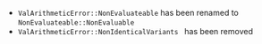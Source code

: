 - `ValArithmeticError::NonEvaluateable` has been renamed to `NonEvaluateable::NonEvaluable`
- `ValArithmeticError::NonIdenticalVariants ` has been removed
